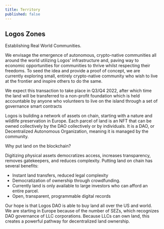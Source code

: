 ```yaml
---
title: Territory
published: false
---
```


## Logos Zones

Establishing Real World Communities.

We envisage the emergence of autonomous, crypto-native communities all around the world utilizing Logos’ infrastructure and, paving way to economic opportunities for communities to thrive whilst respecting their freedoms. 
To seed the idea and provide a proof of concept, we are currently exploring small, entirely crypto-native community who wish to live at the frontier and inspire others to do the same.

We expect this transaction to take place in Q3/Q4 2022, after which time the land will be transferred to a non-profit foundation which is held accountable 
by anyone who volunteers to live on the island through a set of governance smart contracts

Logos is building a network of assets on chain, starting with a nature and wildlife preservation in Europe. Each parcel of land is an NFT that can be owned collectively by the DAO collectively or by individuals. It is a DAO, or Decentralized Autonomous Organization, meaning it is managed by the community.

Why put land on the blockchain?

Digitizing physical assets democratizes access, increases transparency, removes gatekeepers, and reduces complexity. Putting land on chain has several benefits:

- Instant land transfers, reduced legal complexity
- Democratization of ownership through crowdfunding. 
- Currently land is only available to large investors who can afford an entire parcel.
- Open, transparent, programmable digital records

Our hope is that Logos DAO is able to buy land all over the US and world. We are starting in Europe because of the number of SEZs, which recognizes DAO governance of LLC corporations. Because LLCs can own land, this creates a powerful pathway for decentralized land ownership.
